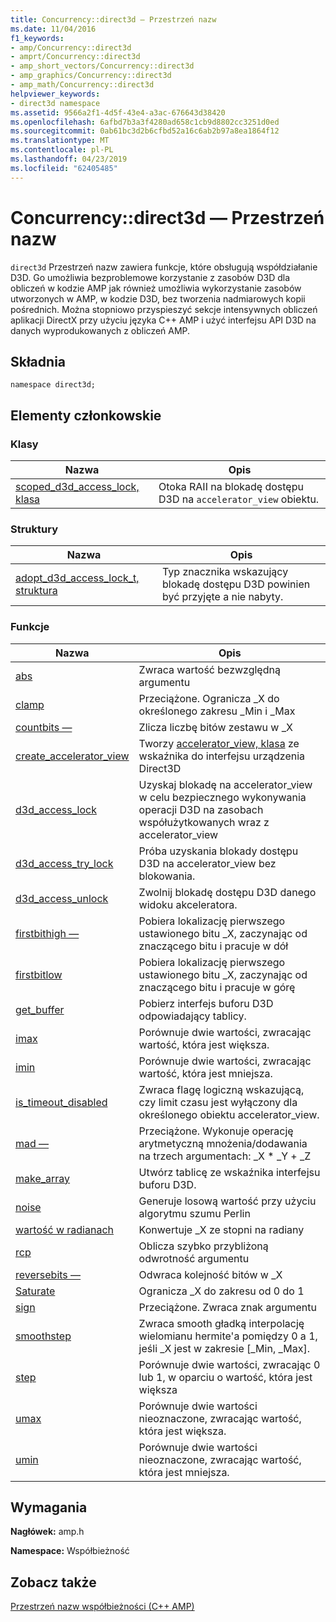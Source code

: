 ```yaml
---
title: Concurrency::direct3d — Przestrzeń nazw
ms.date: 11/04/2016
f1_keywords:
- amp/Concurrency::direct3d
- amprt/Concurrency::direct3d
- amp_short_vectors/Concurrency::direct3d
- amp_graphics/Concurrency::direct3d
- amp_math/Concurrency::direct3d
helpviewer_keywords:
- direct3d namespace
ms.assetid: 9566a2f1-4d5f-43e4-a3ac-676643d38420
ms.openlocfilehash: 6afbd7b3a3f4280ad658c1cb9d8802cc3251d0ed
ms.sourcegitcommit: 0ab61bc3d2b6cfbd52a16c6ab2b97a8ea1864f12
ms.translationtype: MT
ms.contentlocale: pl-PL
ms.lasthandoff: 04/23/2019
ms.locfileid: "62405485"
---
```

# <a name="concurrencydirect3d-namespace"></a>Concurrency::direct3d — Przestrzeń nazw

`direct3d` Przestrzeń nazw zawiera funkcje, które obsługują współdziałanie D3D. Go umożliwia bezproblemowe korzystanie z zasobów D3D dla obliczeń w kodzie AMP jak również umożliwia wykorzystanie zasobów utworzonych w AMP, w kodzie D3D, bez tworzenia nadmiarowych kopii pośrednich. Można stopniowo przyspieszyć sekcje intensywnych obliczeń aplikacji DirectX przy użyciu języka C++ AMP i użyć interfejsu API D3D na danych wyprodukowanych z obliczeń AMP.

## <a name="syntax"></a>Składnia

```
namespace direct3d;
```

## <a name="members"></a>Elementy członkowskie

### <a name="classes"></a>Klasy

|Nazwa|Opis|
|----------|-----------------|
|[scoped_d3d_access_lock, klasa](scoped-d3d-access-lock-class.md)|Otoka RAII na blokadę dostępu D3D na `accelerator_view` obiektu.|

### <a name="structures"></a>Struktury

|Nazwa|Opis|
|----------|-----------------|
|[adopt_d3d_access_lock_t, struktura](adopt-d3d-access-lock-t-structure.md)|Typ znacznika wskazujący blokadę dostępu D3D powinien być przyjęte a nie nabyty.|

### <a name="functions"></a>Funkcje

|Nazwa|Opis|
|----------|-----------------|
|[abs](concurrency-direct3d-namespace-functions-amp.md#abs)|Zwraca wartość bezwzględną argumentu|
|[clamp](concurrency-direct3d-namespace-functions-amp.md#clamp)|Przeciążone. Ogranicza _X do określonego zakresu _Min i _Max|
|[countbits —](concurrency-direct3d-namespace-functions-amp.md#countbits)|Zlicza liczbę bitów zestawu w _X|
|[create_accelerator_view](concurrency-direct3d-namespace-functions-amp.md#create_accelerator_view)|Tworzy [accelerator_view, klasa](accelerator-view-class.md) ze wskaźnika do interfejsu urządzenia Direct3D|
|[d3d_access_lock](concurrency-direct3d-namespace-functions-amp.md#d3d_access_lock)|Uzyskaj blokadę na accelerator_view w celu bezpiecznego wykonywania operacji D3D na zasobach współużytkowanych wraz z accelerator_view|
|[d3d_access_try_lock](concurrency-direct3d-namespace-functions-amp.md#d3d_access_try_lock)|Próba uzyskania blokady dostępu D3D na accelerator_view bez blokowania.|
|[d3d_access_unlock](concurrency-direct3d-namespace-functions-amp.md#d3d_access_unlock)|Zwolnij blokadę dostępu D3D danego widoku akceleratora.|
|[firstbithigh —](concurrency-direct3d-namespace-functions-amp.md#firstbithigh)|Pobiera lokalizację pierwszego ustawionego bitu _X, zaczynając od znaczącego bitu i pracuje w dół|
|[firstbitlow](concurrency-direct3d-namespace-functions-amp.md#firstbitlow)|Pobiera lokalizację pierwszego ustawionego bitu _X, zaczynając od znaczącego bitu i pracuje w górę|
|[get_buffer](concurrency-direct3d-namespace-functions-amp.md#get_buffer)|Pobierz interfejs buforu D3D odpowiadający tablicy.|
|[imax](concurrency-direct3d-namespace-functions-amp.md#imax)|Porównuje dwie wartości, zwracając wartość, która jest większa.|
|[imin](concurrency-direct3d-namespace-functions-amp.md#imin)|Porównuje dwie wartości, zwracając wartość, która jest mniejsza.|
|[is_timeout_disabled](concurrency-direct3d-namespace-functions-amp.md#is_timeout_disabled)|Zwraca flagę logiczną wskazującą, czy limit czasu jest wyłączony dla określonego obiektu accelerator_view.|
|[mad —](concurrency-direct3d-namespace-functions-amp.md#mad)|Przeciążone. Wykonuje operację arytmetyczną mnożenia/dodawania na trzech argumentach: _X \* _Y + _Z|
|[make_array](concurrency-direct3d-namespace-functions-amp.md#make_array)|Utwórz tablicę ze wskaźnika interfejsu buforu D3D.|
|[noise](concurrency-direct3d-namespace-functions-amp.md#noise)|Generuje losową wartość przy użyciu algorytmu szumu Perlin|
|[wartość w radianach](concurrency-direct3d-namespace-functions-amp.md#radians)|Konwertuje _X ze stopni na radiany|
|[rcp](concurrency-direct3d-namespace-functions-amp.md#rcp)|Oblicza szybko przybliżoną odwrotność argumentu|
|[reversebits —](concurrency-direct3d-namespace-functions-amp.md#reversebits)|Odwraca kolejność bitów w _X|
|[Saturate](concurrency-direct3d-namespace-functions-amp.md#saturate)|Ogranicza _X do zakresu od 0 do 1|
|[sign](concurrency-direct3d-namespace-functions-amp.md#sign)|Przeciążone. Zwraca znak argumentu|
|[smoothstep](concurrency-direct3d-namespace-functions-amp.md#smoothstep)|Zwraca smooth gładką interpolację wielomianu hermite'a pomiędzy 0 a 1, jeśli _X jest w zakresie [_Min, _Max].|
|[step](concurrency-direct3d-namespace-functions-amp.md#step)|Porównuje dwie wartości, zwracając 0 lub 1, w oparciu o wartość, która jest większa|
|[umax](concurrency-direct3d-namespace-functions-amp.md#umax)|Porównuje dwie wartości nieoznaczone, zwracając wartość, która jest większa.|
|[umin](concurrency-direct3d-namespace-functions-amp.md#umin)|Porównuje dwie wartości nieoznaczone, zwracając wartość, która jest mniejsza.|

## <a name="requirements"></a>Wymagania

**Nagłówek:** amp.h

**Namespace:** Współbieżność

## <a name="see-also"></a>Zobacz także

[Przestrzeń nazw współbieżności (C++ AMP)](concurrency-namespace-cpp-amp.md)
